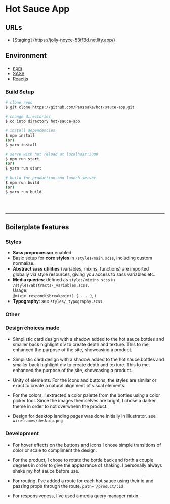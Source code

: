 # Hot Sauce App
 
## URLs
- [Staging] (https://jolly-noyce-53ff3d.netlify.app/)
 
## Environment
* [npm](https://www.npmjs.com/features?gclid=Cj0KCQiAi7XQBRDnARIsANeLIeu5j3pDVzQq5zmYrhf-OP5XJoSLq0BjIBVsAWnGXVQOYBMPRu1yZCcaAoj1EALw_wcB)
* [SASS](https://github.com/sass/sass)
* [Reactjs](https://reactjs.org/)
 
### Build Setup
 
```bash
# clone repo
$ git clone https://github.com/Penssake/hot-sauce-app.git
 
# change directories
$ cd into directory hot-sauce-app
 
# install dependencies
$ npm install
(or)
$ yarn install
 
# serve with hot reload at localhost:3000
$ npm run start
(or)
$ yarn run start
 
# build for production and launch server
$ npm run build
(or)
$ yarn run build
 
```
<br>
 
***
 
## Boilerplate features
 
### Styles
 
- **Sass preprocessor** enabled
- Basic setup for **core styles** in `/styles/main.scss`, including custom normalize.
- **Abstract sass utilities** (variables, mixins, functions) are imported globally via style resources, giving you access to sass variables etc.
- **Media queries**: defined as `styles/mixins.scss` in `/styles/abstracts/_variables.scss`. \
  Usage: \
  `@mixin respond($breakpoint) { ... }`, \
- **Typography**: see `styles/_typography.scss`
 
### Other
 
### Design choices made
 
- Simplistic card design with a shadow added to the hot sauce bottles and smaller back highlight div to create depth and texture. This to me, enhanced the purpose of the site, showcasing a product.
 
- Simplistic card design with a shadow added to the hot sauce bottles and smaller back highlight div to create depth and texture. This to me, enhanced the purpose of the site, showcasing a product.
 
- Unity of elements. For the icons and buttons, the styles are similar or exact to create a natural alignment of visual elements.
 
- For the colors, I extracted a color palette from the bottles using a color picker tool. Since the images themselves are bright, I chose a darker theme in order to not overwhelm the product.
 
- Design for desktop landing pages was done initially in illustrator. see `wireframes/desktop.png`
 
### Development
 
- For hover effects on the buttons and icons I chose simple transitions of color or scale to compliment the design.
 
- For the product, I chose to rotate the bottle back and forth a couple degrees in order to give the appearance of shaking. I personally always shake my hot sauce before use.
 
- For routing, I've added a route for each hot sauce using their id and passing props through the route.
``` path='/product/:id ```
 
- For responsiveness, I've used a media query manager mixin.